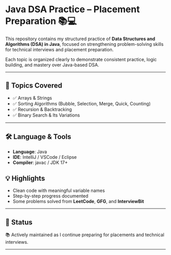 # Java DSA Practice – Placement Preparation 📚💻

This repository contains my structured practice of **Data Structures and Algorithms (DSA) in Java**, focused on strengthening problem-solving skills for technical interviews and placement preparation.

Each topic is organized clearly to demonstrate consistent practice, logic building, and mastery over Java-based DSA.

---

## 🧠 Topics Covered

- ✅ Arrays & Strings
- ✅ Sorting Algorithms (Bubble, Selection, Merge, Quick, Counting)
- ✅ Recursion & Backtracking
- ✅ Binary Search & Its Variations


---

## 🛠️ Language & Tools

- **Language**: Java
- **IDE**: IntelliJ / VSCode / Eclipse
- **Compiler**: javac / JDK 17+


## 💡 Highlights

- Clean code with meaningful variable names
- Step-by-step progress documented
- Some problems solved from **LeetCode**, **GFG**, and **InterviewBit**

---

## 📌 Status

📚 Actively maintained as I continue preparing for placements and technical interviews.

---

